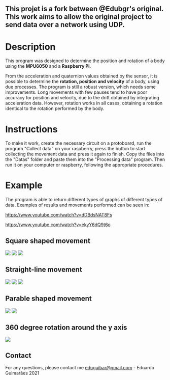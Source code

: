 ﻿## This projet is a fork between @Edubgr's original. This work aims to allow the original project to send data over a network using UDP.

# Description
This program was designed to determine the position and rotation of a body using the **MPU6050** and a **Raspberry Pi**.

From the acceleration and quaternion values ​​obtained by the sensor, it is possible to determine the **rotation, position and velocity** of a body, using due processes. The program is still a robust version, which needs some improvements. Long movements with few pauses tend to have poor accuracy for position and velocity, due to the drift obtained by integrating acceleration data. However, rotation works in all cases, obtaining a rotation identical to the rotation performed by the body.
# Instructions 
To make it work, create the necessary circuit on a protoboard, run the program "Collect data" on your raspberry, press the button to start collecting the movement data and press it again to finish. Copy the files into the "Datas" folder and paste them into the "Processing data" program. Then run it on your computer or raspberry, following the appropriate procedures.
# Example
The program is able to return different types of graphs of different types of data. Examples of results and movements performed can be seen in:
    
https://www.youtube.com/watch?v=dDBdsNAT8Fs

https://www.youtube.com/watch?v=ekyY6dQ9t6o
## Square shaped movement    		
![](https://cdn.discordapp.com/attachments/857382160712466452/872321595635548160/posdveldacc_mov_square.png)
    ![](https://cdn.discordapp.com/attachments/857382160712466452/872315788437127188/xyz_mov_square_3d.png)
    ![](https://cdn.discordapp.com/attachments/857382160712466452/872315785152962560/xy_mov_square.png)
## Straight-line movement  
![](https://cdn.discordapp.com/attachments/857382160712466452/872299091428798564/acc_mov_linear.png)
    ![](https://cdn.discordapp.com/attachments/857382160712466452/872301214631620608/three_posd_veld_acc_mov_linear.png)
    ![](https://cdn.discordapp.com/attachments/857382160712466452/872313066891673600/xy_mov_linear_3d.png)
## Parable shaped movement
![](https://cdn.discordapp.com/attachments/857382160712466452/872322881894383716/posd_veld_acc_mov_parabola.png)
    ![](https://cdn.discordapp.com/attachments/857382160712466452/872323593126707260/xz_mov_parabola_3d.png)
## 360 degree rotation around the y axis 
![](https://cdn.discordapp.com/attachments/857382160712466452/872310307693920296/quat_quatc_eulerc_mov_linear.png)
## Contact
For any questions, please contact me <eduguibar@gmail.com> - Eduardo Guimarães 2021
